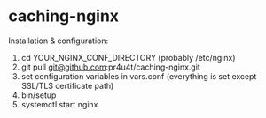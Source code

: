 # caching-nginx
Installation & configuration:
1. cd YOUR_NGINX_CONF_DIRECTORY (probably /etc/nginx)
2. git pull git@github.com:pr4u4t/caching-nginx.git
3. set configuration variables in vars.conf (everything is set except SSL/TLS certificate path)
4. bin/setup
5. systemctl start nginx 
